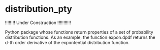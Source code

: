 # distribution_pty

!!!!!!!! Under Construction !!!!!!!!!!!

Python package whose functions return properties of a set of probability distribution functions. As an example, the function expon.dpdf returns the d-th order derivative of the expontential distribution function.
